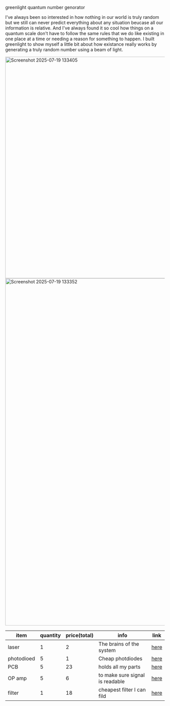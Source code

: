 greenlight quantum number genorator


I've always been so interested in how nothing in our world is truly random but we still can never predict everything about any situation beucase all our information is relative. And I've always found it so cool how things on a quantum scale don't have to follow the same rules that we do like existing in one place at a time or needing a reason for something to happen. I built greenlight to show myself a little bit about how existance really works by generating a truly random number using a beam of light.




<img width="1311" height="697" alt="Screenshot 2025-07-19 133405" src="https://github.com/user-attachments/assets/85c23642-85bc-4182-b31a-a35feaf75316" />
<img width="1455" height="1092" alt="Screenshot 2025-07-19 133352" src="https://github.com/user-attachments/assets/19f2fb88-769c-4fd7-a0e5-be2ff4e7bac9" />


| item | quantity | price(total)  | info | link
| ------- | --- | --- |--- | --- |
| laser | 1 | 2  |The brains of the system| [here](https://www.aliexpress.us/item/3256808453111185.html?spm=a2g0o.productlist.main.35.744fqgtvqgtvPm&algo_pvid=f6886ff8-4b31-4075-8188-40aaf95708aa&algo_exp_id=f6886ff8-4b31-4075-8188-40aaf95708aa-34&pdp_ext_f=%7B%22order%22%3A%22-1%22%2C%22eval%22%3A%221%22%7D&pdp_npi=4%40dis%21USD%212.03%212.03%21%21%212.03%212.03%21%402101c72a17529456784327303e85bb%2112000046054694972%21sea%21US%210%21ABX&curPageLogUid=kv1oggH1eqMu&utparam-url=scene%3Asearch%7Cquery_from%3A) |
| photodioed|	5|	1|	Cheap photdiodes|	[here](https://www.aliexpress.us/item/3256806716614140.html?src=bing&aff_short_key=UneMJZVf&aff_platform=true&isdl=y&albch=shopping&acnt=135095331&isdl=y&albcp=555334313&albag=1297424920872946&slnk=&trgt=pla-2332888796630869&plac=&crea=81089116576383&netw=o&device=c&mtctp=e&utm_source=Bing&utm_medium=shopping&utm_campaign=PA_Bing_US_Pmax_Electronic_maxvalue_20250304_newstore&utm_content=US-ALL&utm_term=photodioed%20BPW34&msclkid=646af2a3190b163feb729ad8ca68c24f&gatewayAdapt=glo2usa)|
|PCB	|5|	23|	holds all my parts|	[here](https://jlcpcb.com/)|
|OP amp|	5|	6	|to make sure signal is readable|	[here](https://www.aliexpress.us/item/3256808626573500.html?spm=a2g0o.productlist.main.2.342a2183yR25hE&algo_pvid=02a50136-7563-4f8f-b229-f992b53c9055&algo_exp_id=02a50136-7563-4f8f-b229-f992b53c9055-1&pdp_ext_f=%7B%22order%22%3A%222%22%2C%22eval%22%3A%221%22%7D&pdp_npi=4%40dis%21USD%215.80%215.80%21%21%215.80%215.80%21%402103205117529457957094127e6313%2112000046772434171%21sea%21US%210%21ABX&curPageLogUid=N1vaMkOQOGpw&utparam-url=scene%3Asearch%7Cquery_from%3A)|
|filter|	1	|18 |	cheapest filter I can fild|	[here](https://www.amazon.com/Concept-ND1000000-20-Stops-Multi-Layer-Coatings/dp/B0CW3D2PMC/ref=sr_1_1_sspa?adgrpid=1332609823086002&dib=eyJ2IjoiMSJ9.GbUoWurGez8xOJK7iHyZM6mhiLBdfH48SLrOkIF-YmTWcl3uBkbn52Y6AGVJasMP8Lmqf6YZ6I2f6fziKpwVHIBvxAwMenP9v0XX4e_BqgdHE4egFfyvJ2jyUc7t6Rfa1wY0C-v8xH4QZoVuCoLrwVx_2d1sE8cAqdTrmQmJrvVp6806LEs6a12m2_RrR0SjqPXmmdagr7ZUKq4f7kg7F52Zq2PsGZmk6Sk268Yzays.Db1pMk2CLClHrpgIouHmAGj_aQwpIjryEDxz2_Z2RQA&dib_tag=se&hvadid=83288427977273&hvbmt=be&hvdev=c&hvlocphy=103047&hvnetw=o&hvqmt=e&hvtargid=kwd-83289171702520%3Aloc-190&hydadcr=7692_13723063&keywords=20%2Bstop%2Bnd%2Bfilter&mcid=c65c21dc498d3d9291255622b3970efc&msclkid=84e1ac82a5c812d00597c4f970b71ac8&qid=1752946051&sr=8-1-spons&sp_csd=d2lkZ2V0TmFtZT1zcF9hdGY&th=1)|

